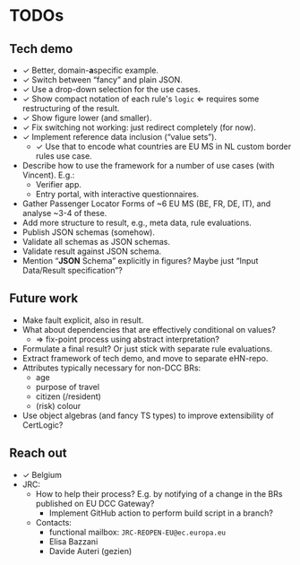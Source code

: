 # TODOs


## Tech demo

* &#10003; Better, domain-**a**specific example.
* &#10003; Switch between “fancy” and plain JSON.
* &#10003; Use a drop-down selection for the use cases.
* &#10003; Show compact notation of each rule's `logic` &lArr; requires some restructuring of the result.
* &#10003; Show figure lower (and smaller).
* &#10003; Fix switching not working: just redirect completely (for now).
* &#10003; Implement reference data inclusion (“value sets”).
    * &#10003; Use that to encode what countries are EU MS in NL custom border rules use case.
* Describe how to use the framework for a number of use cases (with Vincent). E.g.:
    * Verifier app.
    * Entry portal, with interactive questionnaires.
* Gather Passenger Locator Forms of ~6 EU MS (BE, FR, DE, IT), and analyse ~3-4 of these.
* Add more structure to result, e.g., meta data, rule evaluations.
* Publish JSON schemas (somehow).
* Validate all schemas as JSON schemas.
* Validate result against JSON schema.
* Mention “**JSON** Schema” explicitly in figures? Maybe just “Input Data/Result specification”?


## Future work

* Make fault explicit, also in result.
* What about dependencies that are effectively conditional on values?
  * &rArr; fix-point process using abstract interpretation?
* Formulate a final result? Or just stick with separate rule evaluations.
* Extract framework of tech demo, and move to separate eHN-repo.
* Attributes typically necessary for non-DCC BRs:
    * age
    * purpose of travel
    * citizen (/resident)
    * (risk) colour
* Use object algebras (and fancy TS types) to improve extensibility of CertLogic?


## Reach out

* &#10003; Belgium
* JRC:
	* How to help their process? E.g. by notifying of a change in the BRs published on EU DCC Gateway?
		* Implement GitHub action to perform build script in a branch?
	* Contacts:
		* functional mailbox: `JRC-REOPEN-EU@ec.europa.eu`
		* Elisa Bazzani
		* Davide Auteri (gezien)

